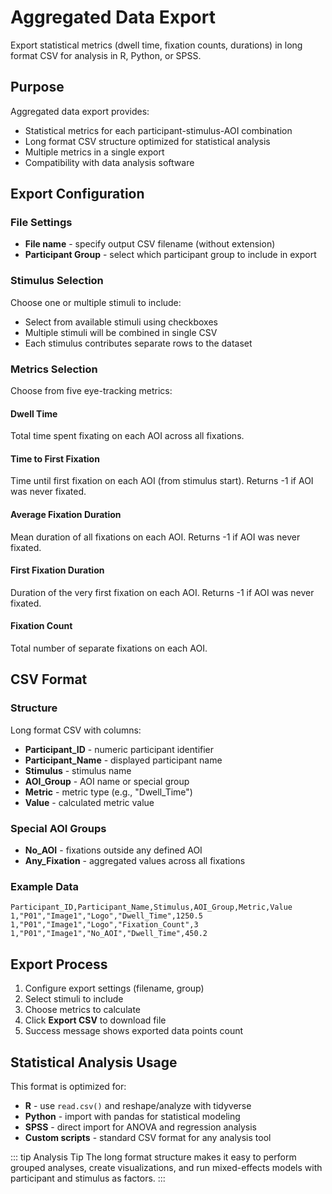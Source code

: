 # Aggregated Data Export

Export statistical metrics (dwell time, fixation counts, durations) in long format CSV for analysis in R, Python, or SPSS.

## Purpose

Aggregated data export provides:
- Statistical metrics for each participant-stimulus-AOI combination
- Long format CSV structure optimized for statistical analysis
- Multiple metrics in a single export
- Compatibility with data analysis software

## Export Configuration

### File Settings
- **File name** - specify output CSV filename (without extension)
- **Participant Group** - select which participant group to include in export

### Stimulus Selection
Choose one or multiple stimuli to include:
- Select from available stimuli using checkboxes
- Multiple stimuli will be combined in single CSV
- Each stimulus contributes separate rows to the dataset

### Metrics Selection
Choose from five eye-tracking metrics:

#### Dwell Time
Total time spent fixating on each AOI across all fixations.

#### Time to First Fixation  
Time until first fixation on each AOI (from stimulus start). Returns -1 if AOI was never fixated.

#### Average Fixation Duration
Mean duration of all fixations on each AOI. Returns -1 if AOI was never fixated.

#### First Fixation Duration
Duration of the very first fixation on each AOI. Returns -1 if AOI was never fixated.

#### Fixation Count
Total number of separate fixations on each AOI.

## CSV Format

### Structure
Long format CSV with columns:
- **Participant_ID** - numeric participant identifier
- **Participant_Name** - displayed participant name
- **Stimulus** - stimulus name
- **AOI_Group** - AOI name or special group
- **Metric** - metric type (e.g., "Dwell_Time")
- **Value** - calculated metric value

### Special AOI Groups
- **No_AOI** - fixations outside any defined AOI
- **Any_Fixation** - aggregated values across all fixations

### Example Data
```
Participant_ID,Participant_Name,Stimulus,AOI_Group,Metric,Value
1,"P01","Image1","Logo","Dwell_Time",1250.5
1,"P01","Image1","Logo","Fixation_Count",3
1,"P01","Image1","No_AOI","Dwell_Time",450.2
```

## Export Process

1. Configure export settings (filename, group)
2. Select stimuli to include
3. Choose metrics to calculate  
4. Click **Export CSV** to download file
5. Success message shows exported data points count

## Statistical Analysis Usage

This format is optimized for:
- **R** - use `read.csv()` and reshape/analyze with tidyverse
- **Python** - import with pandas for statistical modeling
- **SPSS** - direct import for ANOVA and regression analysis
- **Custom scripts** - standard CSV format for any analysis tool

::: tip Analysis Tip
The long format structure makes it easy to perform grouped analyses, create visualizations, and run mixed-effects models with participant and stimulus as factors.
::: 